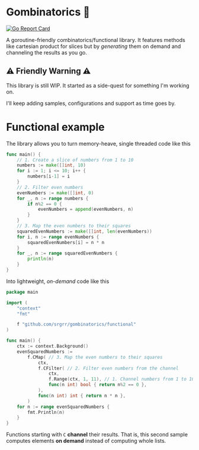# Gombinatorics 🎲

[![Go Report Card](https://goreportcard.com/badge/github.com/srgrr/gombinatorics)](https://goreportcard.com/report/github.com/srgrr/gombinatorics)

A goroutine-friendly combinatorics/functional library. It features methods like cartesian product for slices but by *generating* them on demand and channeling the results as you go.

## ⚠️ Friendly Warning ⚠️
This library is still WIP. It started as a side-quest for something I'm working on.

I'll keep adding samples, configurations and support as time goes by.

# Functional example
The library allows you to turn memory-heave, single threaded code like this
```go
func main() {
	// 1. Create a slice of numbers from 1 to 10
	numbers := make([]int, 10)
	for i := 1; i <= 10; i++ {
		numbers[i-1] = i
	}
	// 2. Filter even numbers
	evenNumbers := make([]int, 0)
	for _, n := range numbers {
		if n%2 == 0 {
			evenNumbers = append(evenNumbers, n)
		}
	}
	// 3. Map the even numbers to their squares
	squaredEvenNumbers := make([]int, len(evenNumbers))
	for i, n := range evenNumbers {
		squaredEvenNumbers[i] = n * n
	}
	for _, n := range squaredEvenNumbers {
		println(n)
	}
}
```

Into lightweight, *on-demand* code like this

```go
package main

import (
	"context"
	"fmt"

	f "github.com/srgrr/gombinatorics/functional"
)

func main() {
	ctx := context.Background()
	evenSquaredNumbers :=
		f.CMap( // 3. Map the even numbers to their squares
			ctx,
			f.CFilter( // 2. Filter even numbers from the channel
				ctx,
				f.Range(ctx, 1, 11), // 1. Channel numbers from 1 to 10
				func(n int) bool { return n%2 == 0 },
			),
			func(n int) int { return n * n },
		)
	for n := range evenSquaredNumbers {
		fmt.Println(n)
	}
}
```

Functions starting with `C` **channel** their results. That is, this second sample computes elements **on demand** instead of computing whole lists.